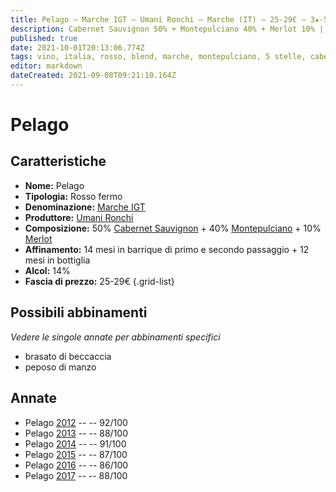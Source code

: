 ```yaml
---
title: Pelago – Marche IGT – Umani Ronchi – Marche (IT) – 25-29€ – 3★-5★
description: Cabernet Sauvignon 50% + Montepulciano 40% + Merlot 10% | Brasato di beccaccia – Peposo di manzo
published: true
date: 2021-10-01T20:13:06.774Z
tags: vino, italia, rosso, blend, marche, montepulciano, 5 stelle, cabernet sauvignon, merlot, brasato di beccaccia, peposo di manzo, 25-29€
editor: markdown
dateCreated: 2021-09-08T09:21:10.164Z
---
```


# Pelago

## Caratteristiche
- **Nome:** Pelago
- **Tipologia:** Rosso fermo
- **Denominazione:** [Marche IGT](/denominazioni/Italia/Marche/IGT/Marche)
- **Produttore:** [Umani Ronchi](/produttori/Italia/Marche/Umani-Ronchi) 
- **Composizione:** 50% [Cabernet Sauvignon](/vitigni/Francia/bacca-nera/cabernet-sauvignon) + 40% [Montepulciano](/vitigni/Italia/bacca-nera/montepulciano) + 10% [Merlot](/vitigni/Francia/bacca-nera/merlot)
- **Affinamento:** 14 mesi in barrique di primo e secondo passaggio + 12 mesi in bottiglia
- **Alcol:** 14%
- **Fascia di prezzo:** 25-29€
{.grid-list}



## Possibili abbinamenti
*Vedere le singole annate per abbinamenti specifici*

- brasato di beccaccia
- peposo di manzo

## Annate
- Pelago [2012](/vini/Italia/Marche/Umani-Ronchi/Pelago/2012) -- <span class="star-5"></span> -- 92/100
- Pelago [2013](/vini/Italia/Marche/Umani-Ronchi/Pelago/2013) -- <span class="star-3"></span> -- 88/100
- Pelago [2014](/vini/Italia/Marche/Umani-Ronchi/Pelago/2014) -- <span class="star-5"></span> -- 91/100
- Pelago [2015](/vini/Italia/Marche/Umani-Ronchi/Pelago/2015) -- <span class="star-3"></span> -- 87/100
- Pelago [2016](/vini/Italia/Marche/Umani-Ronchi/Pelago/2016) -- <span class="star-3"></span> -- 86/100
- Pelago [2017](/vini/Italia/Marche/Umani-Ronchi/Pelago/2017) -- <span class="star-3"></span> -- 88/100




